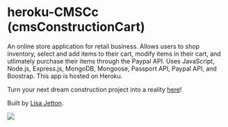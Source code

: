 # heroku-CMSCc (cmsConstructionCart)

An online store application for retail business.  Allows users to shop inventory, select and add items to their cart, modify items in their cart, and utlimately purchase their items through the Paypal API. Uses JavaScript, Node.js, Express.js, MongoDB, Mongoose, Passport API, Paypal API, and Boostrap. This app is hosted on Heroku.

Turn your next dream construction project into a reality [here](https://lit-badlands-79633.herokuapp.com/)!

Built by [Lisa Jetton](https://github.com/JettTech/).

![](https://media.giphy.com/media/3o6YgdJuF74JXc7YaY/giphy.gif)
